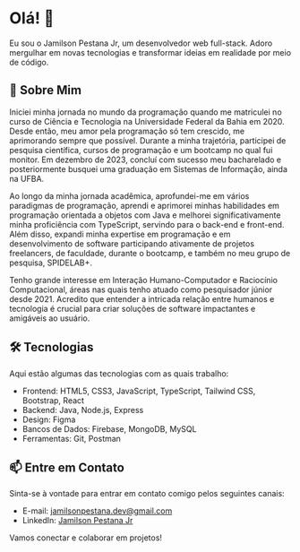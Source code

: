 # Olá! 👋

Eu sou o Jamilson Pestana Jr, um desenvolvedor web full-stack. Adoro mergulhar em novas tecnologias e transformar ideias em realidade por meio de código.

## 🚀 Sobre Mim

Iniciei minha jornada no mundo da programação quando me matriculei no curso de Ciência e Tecnologia na Universidade Federal da Bahia em 2020. Desde então, meu amor pela programação só tem crescido, me aprimorando sempre que possível. Durante a minha trajetória, participei de pesquisa científica, cursos de programação e um bootcamp no qual fui monitor. Em dezembro de 2023, concluí com sucesso meu bacharelado e posteriormente busquei uma graduação em Sistemas de Informação, ainda na UFBA.

Ao longo da minha jornada acadêmica, aprofundei-me em vários paradigmas de programação, aprendi e aprimorei minhas habilidades em programação orientada a objetos com Java e melhorei significativamente minha proficiência com TypeScript, servindo para o back-end e front-end. Além disso, expandi minha expertise em programação e em desenvolvimento de software participando ativamente de projetos freelancers, de faculdade, durante o bootcamp, e também no meu grupo de pesquisa, SPIDELAB+.

Tenho grande interesse em Interação Humano-Computador e Raciocínio Computacional, áreas nas quais tenho atuado como pesquisador júnior desde 2021. Acredito que entender a intricada relação entre humanos e tecnologia é crucial para criar soluções de software impactantes e amigáveis ao usuário.

## 🛠️ Tecnologias

Aqui estão algumas das tecnologias com as quais trabalho:

- Frontend: HTML5, CSS3, JavaScript, TypeScript, Tailwind CSS, Bootstrap, React
- Backend: Java, Node.js, Express
- Design: Figma
- Bancos de Dados: Firebase, MongoDB, MySQL
- Ferramentas: Git, Postman

## 📫 Entre em Contato

Sinta-se à vontade para entrar em contato comigo pelos seguintes canais:

- E-mail: [jamilsonpestana.dev@gmail.com](mailto:jamilsonpestana.dev@gmail.com)
- LinkedIn: [Jamilson Pestana Jr](https://www.linkedin.com/in/jamilsonpestana/)

Vamos conectar e colaborar em projetos!


